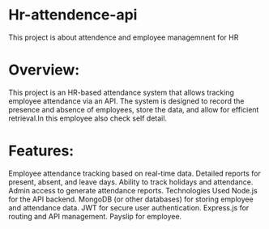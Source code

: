 # Hr-attendence-api
This project is about attendence and employee managemnent for HR

# Overview:
This project is an HR-based attendance system that allows tracking employee attendance via an API. The system is designed to record the presence and absence of employees, store the data, and allow for efficient retrieval.In this employee also check self detail.

# Features:
Employee attendance tracking based on real-time data.
Detailed reports for present, absent, and leave days.
Ability to track holidays and attendance.
Admin access to generate attendance reports.
Technologies Used
Node.js for the API backend.
MongoDB (or other databases) for storing employee and attendance data.
JWT for secure user authentication.
Express.js for routing and API management.
Payslip for employee.
